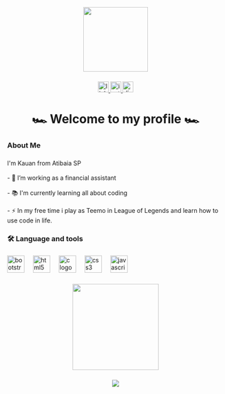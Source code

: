 <div align="center">
  <img height="150" src="https://media1.giphy.com/media/v1.Y2lkPTc5MGI3NjExdDlieG54ZnoxM3lnbGM4a2FraDZhenEwYXVrNmd6dDc3amVyZHA0bSZlcD12MV9pbnRlcm5hbF9naWZfYnlfaWQmY3Q9Zw/dJo9h2zrdANo1GO3pd/giphy.webp"  />
</div>

###

<div align="center">
  <a href="https://www.linkedin.com/in/kauan-barra-679b91263/" target="_blank">
    <img src="https://img.shields.io/static/v1?message=LinkedIn&logo=linkedin&label=&color=0077B5&logoColor=white&labelColor=&style=for-the-badge" height="25" alt="linkedin logo"  />
  </a>
  <a href="https://www.instagram.com/kauan.andree/" target="_blank">
    <img src="https://img.shields.io/static/v1?message=Instagram&logo=instagram&label=&color=E4405F&logoColor=white&labelColor=&style=for-the-badge" height="25" alt="instagram logo"  />
  </a>
  <img src="https://img.shields.io/static/v1?message=Discord&logo=discord&label=&color=7289DA&logoColor=white&labelColor=&style=for-the-badge" height="25" alt="discord logo"  />
</div>

###

<h1 align="center">🏎️  Welcome to my profile 🏎️</h1>

###

<h3 align="left">About Me</h3>

###

<p align="left">I'm Kauan from Atibaia SP<br><br>- 🔭 I’m working as a financial assistant<br><br>- 📚 I'm currently learning all about coding<br><br>- ⚡ In my free time i play as Teemo in League of Legends and learn how to use code in life.</p>

###

<h3 align="left">🛠 Language and tools</h3>

###

<div align="left">
  <img src="https://cdn.jsdelivr.net/gh/devicons/devicon/icons/bootstrap/bootstrap-original.svg" height="40" alt="bootstrap logo"  />
  <img width="12" />
  <img src="https://cdn.jsdelivr.net/gh/devicons/devicon/icons/html5/html5-original.svg" height="40" alt="html5 logo"  />
  <img width="12" />
  <img src="https://cdn.jsdelivr.net/gh/devicons/devicon/icons/c/c-original.svg" height="40" alt="c logo"  />
  <img width="12" />
  <img src="https://cdn.jsdelivr.net/gh/devicons/devicon/icons/css3/css3-original.svg" height="40" alt="css3 logo"  />
  <img width="12" />
  <img src="https://cdn.jsdelivr.net/gh/devicons/devicon/icons/javascript/javascript-original.svg" height="40" alt="javascript logo"  />
</div>

###

<div align="center">
  <img height="200" src="https://media4.giphy.com/media/v1.Y2lkPTc5MGI3NjExOG1qd2Nzcmpwc3htaTdsc3BxbjE5d3ZkMzVqdTBoODl5MmJmOGVueiZlcD12MV9naWZzX3NlYXJjaCZjdD1n/BWD3CtcudWL28/200.webp"  />
</div>

###

<div align="center">
  <img src="https://profile-counter.glitch.me/KauFB/count.svg?"  />
</div>

###
